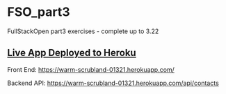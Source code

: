 # FSO_part3
FullStackOpen part3 exercises - complete up to 3.22

## [Live App Deployed to Heroku](https://warm-scrubland-01321.herokuapp.com/)

Front End: https://warm-scrubland-01321.herokuapp.com/

Backend API: https://warm-scrubland-01321.herokuapp.com/api/contacts
